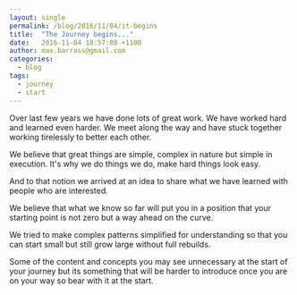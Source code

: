 ```yaml
---
layout: single
permalink: /blog/2016/11/04/it-begins
title:  "The Journey begins..."
date:   2016-11-04 18:57:00 +1100
author: max.barrass@gmail.com
categories:
  - blog
tags:
  - journey
  - start
---
```


Over last few years we have done lots of great work. We have worked hard and learned even harder. We meet along the way and have stuck together working tirelessly to better each other.

We believe that great things are simple, complex in nature but simple in execution. It's why we do things we do, make hard things look easy.

And to that notion we arrived at an idea to share what we have learned with people who are interested.

We believe that what we know so far will put you in a position that your starting point is not zero but a way ahead on the curve.

We tried to make complex patterns simplified for understanding so that you can start small but still grow large without full rebuilds.

Some of the content and concepts you may see unnecessary at the start of your journey but its something that will be harder to introduce once you are on your way so bear with it at the start.
